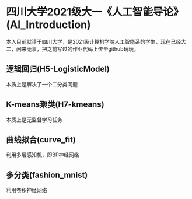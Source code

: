 # 四川大学2021级大一《人工智能导论》(AI_Introduction) 
本人目前就读于四川大学，是2021级计算机学院人工智能系的学生，现在已经大二，闲来无事，把之前写过的作业代码上传至github玩玩。

## 逻辑回归(H5-LogisticModel)
本质上是解决了一个二分类问题
## K-means聚类(H7-kmeans)
本质上是无监督学习任务
## 曲线拟合(curve_fit)
利用多层感知机，即BP神经网络
## 多分类(fashion_mnist)
利用卷积神经网络
